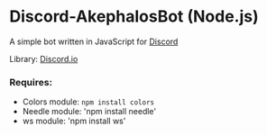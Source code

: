 # Discord-AkephalosBot (Node.js)

A simple bot written in JavaScript for [Discord](http://www.discord.gg)

Library: [Discord.io](https://github.com/izy521/discord.io)
### Requires: 
 - Colors module: `npm install colors`
 - Needle module: 'npm install needle'
 - ws module: 'npm install ws'
